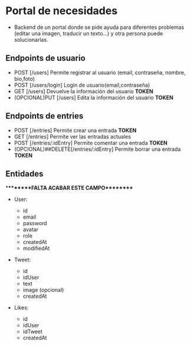 # Portal de necesidades

- Backend de un portal donde se pide ayuda para diferentes problemas (editar una imagen, traducir un texto...) y otra persona puede solucionarlas.

## Endpoints de usuario

- POST [/users] Permite registrar al usuario (email, contraseña, nombre, bio,foto)
- POST [/users/login] Login de usuario(email,contraseña)
- GET [/users] Devuelve la información del usuario **TOKEN**
- (OPCIONAL)PUT [/users] Edita la información del usuario **TOKEN**

## Endpoints de entries

- POST [/entries] Permite crear una entrada **TOKEN**
- GET [/entries] Permite ver las entradas actuales
- POST [/entries/:idEntry] Permite comentar una entrada **TOKEN**
- (OPCIONAL)##DELETE[/entries/:idEntry] Permite borrar una entrada **TOKEN**

## Entidades

\***\*\*\*\*\*\*\***FALTA ACABAR ESTE CAMPO\***\*\*\*\*\*\*\***

- User:

  - id
  - email
  - password
  - avatar
  - role
  - createdAt
  - modifiedAt

- Tweet:

  - id
  - idUser
  - text
  - image (opcional)
  - createdAt

- Likes:

  - id
  - idUser
  - idTweet
  - createdAt
